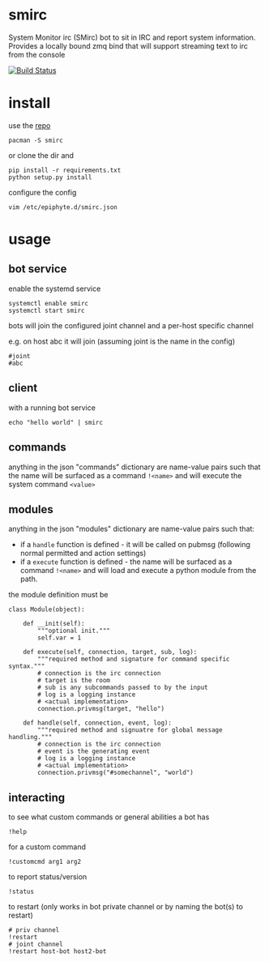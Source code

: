 smirc
===

System Monitor irc (SMirc) bot to sit in IRC and report system information. Provides a locally bound zmq bind that will support streaming text to irc from the console

[![Build Status](https://travis-ci.org/epiphyte/smirc.svg?branch=master)](https://travis-ci.org/epiphyte/smirc)

# install

use the [repo](https://mirror.epiphyte.network/repos)

```
pacman -S smirc
```

or clone the dir and
```
pip install -r requirements.txt
python setup.py install
```

configure the config
```
vim /etc/epiphyte.d/smirc.json
```

# usage

## bot service

enable the systemd service
```
systemctl enable smirc
systemctl start smirc
```

bots will join the configured joint channel and a per-host specific channel

e.g. on host abc it will join (assuming joint is the name in the config)
```
#joint
#abc
```

## client

with a running bot service
```
echo "hello world" | smirc
```

## commands

anything in the json "commands" dictionary are name-value pairs such that the name will be surfaced as a command `!<name>` and will execute the system command `<value>`

## modules

anything in the json "modules" dictionary are name-value pairs such that:
* if a `handle` function is defined - it will be called on pubmsg (following normal permitted and action settings)
* if a `execute` function is defined - the name will be surfaced as a command `!<name>` and will load and execute a python module from the path.

the module definition must be
```
class Module(object):

    def __init(self):
        """optional init."""
        self.var = 1

    def execute(self, connection, target, sub, log):
        """required method and signature for command specific syntax."""
        # connection is the irc connection
        # target is the room
        # sub is any subcommands passed to by the input
        # log is a logging instance
        # <actual implementation>
        connection.privmsg(target, "hello")

    def handle(self, connection, event, log):
        """required method and signuatre for global message handling."""
        # connection is the irc connection
        # event is the generating event
        # log is a logging instance
        # <actual implementation>
        connection.privmsg("#somechannel", "world")
```


## interacting

to see what custom commands or general abilities a bot has
```
!help
```

for a custom command
```
!customcmd arg1 arg2
```

to report status/version
```
!status
```

to restart (only works in bot private channel or by naming the bot(s) to restart)
```
# priv channel
!restart
# joint channel
!restart host-bot host2-bot
```
